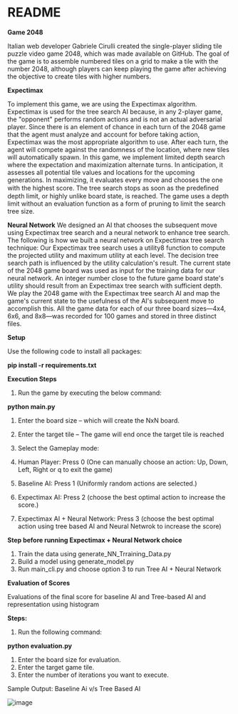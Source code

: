 **README**
======================================================================================================================================================================================================================================================================================================================

**Game 2048**

Italian web developer Gabriele Cirulli created the single-player sliding tile puzzle video game 2048, which was made available on GitHub. The goal of the game is to assemble numbered tiles on a grid to make a tile with the number 2048, although players can keep playing the game after achieving the objective to create tiles with higher numbers.

**Expectimax**

To implement this game, we are using the Expectimax algorithm. Expectimax is used for the tree search AI because, in any 2-player game, the "opponent" performs random actions and is not an actual adversarial player. Since there is an element of chance in each turn of the 2048 game that the agent must analyze and account for before taking action, Expectimax was the most appropriate algorithm to use. After each turn, the agent will compete against the randomness of the location, where new tiles will automatically spawn. In this game, we implement limited depth search where the expectation and maximization alternate turns. In anticipation, it assesses all potential tile values and locations for the upcoming generations. In maximizing, it evaluates every move and chooses the one with the highest score. The tree search stops as soon as the predeﬁned depth limit, or highly unlike board state, is reached. The game uses a depth limit without an evaluation function as a form of pruning to limit the search tree size.

**Neural Network**
We designed an AI that chooses the subsequent move using Expectimax tree search and a neural network to enhance tree search. The following is how we built a neural network on Expectimax tree search technique: Our Expectimax tree search uses a utility8 function to compute the projected utility and maximum utility at each level. The decision tree search path is influenced by the utility calculation's result.
The current state of the 2048 game board was used as input for the training data for our neural network. An integer number close to the future game board state's utility should result from an Expectimax tree search with sufficient depth. We play the 2048 game with the Expectimax tree search AI and map the game's current state to the usefulness of the AI's subsequent move to accomplish this. All the game data for each of our three board sizes—4x4, 6x6, and 8x8—was recorded for 100 games and stored in three distinct files. 

**Setup**

Use the following code to install all packages:

**pip install -r requirements.txt**

**Execution Steps**

1. Run the game by executing the below command:

**python main.py**

1. Enter the board size – which will create the NxN board.
2. Enter the target tile – The game will end once the target tile is reached
3. Select the Gameplay mode:


4. Human Player: Press 0 (One can manually choose an action: Up, Down, Left, Right or q to exit the game)
5. Baseline AI: Press 1 (Uniformly random actions are selected.)
6. Expectimax AI: Press 2 (choose the best optimal action to increase the score.)
7. Expectimax AI + Neural Network: Press 3 (choose the best optimal action using tree based AI and Neural Netwrok to increase the score)


**Step before running Expectimax + Neural Network choice**
1. Train the data using generate_NN_Trraining_Data.py
2. Build a model using generate_model.py
3. Run main_cli.py and choose option 3 to run Tree AI + Neural Network


**Evaluation of Scores**

Evaluations of the final score for baseline AI and Tree-based AI and representation using histogram

**Steps:**

1. Run the following command:

**python evaluation.py**

1. Enter the board size for evaluation.
2. Enter the target game tile.
3. Enter the number of iterations you want to execute.

Sample Output: Baseline Ai v/s Tree Based AI
 
![image](https://user-images.githubusercontent.com/25953840/208282201-cb228454-d7b3-4dea-88fc-83de00742bc9.png)
